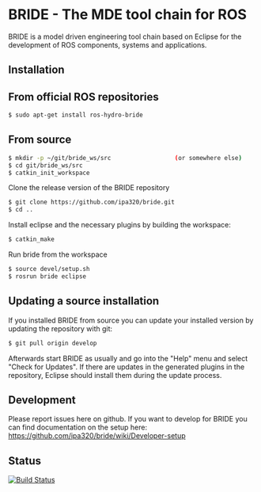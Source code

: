 BRIDE - The MDE tool chain for ROS
==================

BRIDE is a model driven engineering tool chain based on Eclipse for the development of ROS components, systems and applications.

Installation
------------

## From official ROS repositories ##

~~~ sh
$ sudo apt-get install ros-hydro-bride
~~~

## From source ##

~~~ sh
$ mkdir -p ~/git/bride_ws/src                  (or somewhere else)
$ cd git/bride_ws/src
$ catkin_init_workspace
~~~

Clone the release version of the BRIDE repository

~~~ sh
$ git clone https://github.com/ipa320/bride.git
$ cd ..
~~~

Install eclipse and the necessary plugins by building the workspace:

~~~ sh
$ catkin_make
~~~

Run bride from the workspace 

~~~ sh
$ source devel/setup.sh
$ rosrun bride eclipse
~~~


## Updating a source installation ##

If you installed BRIDE from source you can update your installed version by updating the repository with git:

~~~ sh
$ git pull origin develop
~~~

Afterwards start BRIDE as usually and go into the "Help" menu and select "Check for Updates". If there are updates in the generated plugins in the repository, Eclipse should install them during the update process.

Development
------------

Please report issues here on github. If you want to develop for BRIDE you can find documentation on the setup here:
<https://github.com/ipa320/bride/wiki/Developer-setup>
      
Status
------------

[![Build Status](https://travis-ci.org/abubeck/bride.png)](https://travis-ci.org/abubeck/bride)
